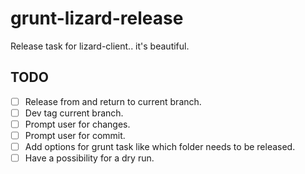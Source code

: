 grunt-lizard-release
====================

Release task for lizard-client.. it's beautiful.

TODO
----
- [ ] Release from and return to current branch.
- [ ] Dev tag current branch.
- [ ] Prompt user for changes.
- [ ] Prompt user for commit.
- [ ] Add options for grunt task like which folder needs to be released.
- [ ] Have a possibility for a dry run.
